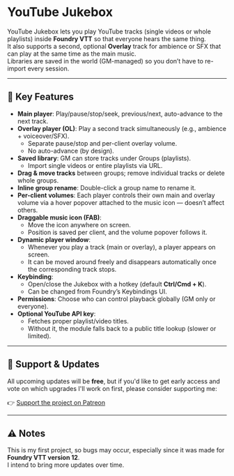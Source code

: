 # YouTube Jukebox

YouTube Jukebox lets you play YouTube tracks (single videos or whole playlists) inside **Foundry VTT** so that everyone hears the same thing.  
It also supports a second, optional **Overlay** track for ambience or SFX that can play at the same time as the main music.  
Libraries are saved in the world (GM-managed) so you don’t have to re-import every session.

---

## 🎵 Key Features

- **Main player**: Play/pause/stop/seek, previous/next, auto-advance to the next track.  
- **Overlay player (OL)**: Play a second track simultaneously (e.g., ambience + voiceover/SFX).  
  - Separate pause/stop and per-client overlay volume.  
  - No auto-advance (by design).  
- **Saved library**: GM can store tracks under Groups (playlists).  
  - Import single videos or entire playlists via URL.  
- **Drag & move tracks** between groups; remove individual tracks or delete whole groups.  
- **Inline group rename**: Double-click a group name to rename it.  
- **Per-client volumes**: Each player controls their own main and overlay volume via a hover popover attached to the music icon — doesn’t affect others.  
- **Draggable music icon (FAB)**:  
  - Move the icon anywhere on screen.  
  - Position is saved per client, and the volume popover follows it.  
- **Dynamic player window**:  
  - Whenever you play a track (main or overlay), a player appears on screen.  
  - It can be moved around freely and disappears automatically once the corresponding track stops.  
- **Keybinding**:  
  - Open/close the Jukebox with a hotkey (default **Ctrl/Cmd + K**).  
  - Can be changed from Foundry’s Keybindings UI.  
- **Permissions**: Choose who can control playback globally (GM only or everyone).  
- **Optional YouTube API key**:  
  - Fetches proper playlist/video titles.  
  - Without it, the module falls back to a public title lookup (slower or limited).  

---

## 🚀 Support & Updates

All upcoming updates will be **free**, but if you'd like to get early access and vote on which upgrades I'll work on first, please consider supporting me:

👉 [Support the project on Patreon](https://patreon.com/c/Jotape_Dev)

---

## ⚠️ Notes

This is my first project, so bugs may occur, especially since it was made for **Foundry VTT version 12**.  
I intend to bring more updates over time.
